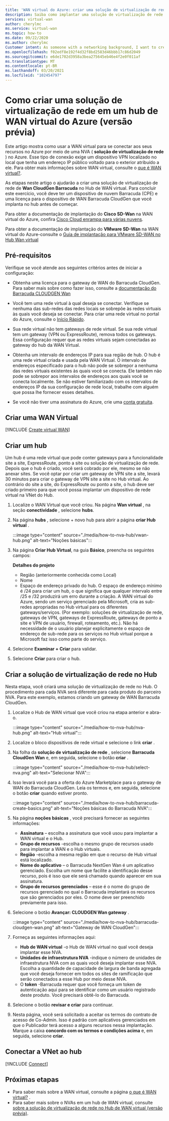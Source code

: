 ```yaml
---
title: 'WAN virtual do Azure: criar uma solução de virtualização de rede (NVA) no Hub'
description: Saiba como implantar uma solução de virtualização de rede no Hub WAN virtual.
services: virtual-wan
author: cherylmc
ms.service: virtual-wan
ms.topic: how-to
ms.date: 09/22/2020
ms.author: cherylmc
Customer intent: As someone with a networking background, I want to create a Network Virtual Appliance (NVA) in my Virtual WAN hub.
ms.openlocfilehash: f02edf8e192f4d32f8bd2583d46bbb17c86d2049
ms.sourcegitcommit: e6de1702d3958a3bea275645eb46e4f2e0f011af
ms.translationtype: MT
ms.contentlocale: pt-BR
ms.lasthandoff: 03/20/2021
ms.locfileid: "102454797"
---
```

# <a name="how-to-create-a-network-virtual-appliance-in-an-azure-virtual-wan-hub-preview"></a>Como criar uma solução de virtualização de rede em um hub de WAN virtual do Azure (versão prévia)

Este artigo mostra como usar a WAN virtual para se conectar aos seus recursos no Azure por meio de uma NVA ( **solução de virtualização de rede** ) no Azure. Esse tipo de conexão exige um dispositivo VPN localizado no local que tenha um endereço IP público voltado para o exterior atribuído a ele. Para obter mais informações sobre WAN virtual, consulte o [que é WAN virtual?](virtual-wan-about.md).

As etapas neste artigo o ajudarão a criar uma solução de virtualização de rede de **Wan CloudGen Barracuda** no Hub de WAN virtual. Para concluir este exercício, você deve ter um dispositivo de nuvem Barracuda (CPE) e uma licença para o dispositivo de WAN Barracuda CloudGen que você implanta no hub antes de começar.

Para obter a documentação de implantação do **Cisco SD-Wan** na WAN virtual do Azure, confira [Cisco Cloud enrampa para várias nuvens](https://www.cisco.com/c/en/us/td/docs/routers/sdwan/configuration/cloudonramp/ios-xe-17/cloud-onramp-book-xe/cloud-onramp-multi-cloud.html#Cisco_Concept.dita_c61e0e7a-fff8-4080-afee-47b81e8df701). 

Para obter a documentação de implantação do **VMware SD-Wan** na WAN virtual do Azure-consulte o [Guia de implantação para VMware SD-WAN no Hub Wan virtual](https://kb.vmware.com/s/article/82746)

## <a name="prerequisites"></a>Pré-requisitos

Verifique se você atende aos seguintes critérios antes de iniciar a configuração:

* Obtenha uma licença para o gateway de WAN do Barracuda CloudGen. Para saber mais sobre como fazer isso, consulte a [documentação do Barracuda CLOUDGEN Wan](https://www.barracuda.com/products/cloudgenwan)

* Você tem uma rede virtual à qual deseja se conectar. Verifique se nenhuma das sub-redes das redes locais se sobrepõe às redes virtuais às quais você deseja se conectar. Para criar uma rede virtual no portal do Azure, consulte o [Início Rápido](../virtual-network/quick-create-portal.md).

* Sua rede virtual não tem gateways de rede virtual. Se sua rede virtual tem um gateway (VPN ou ExpressRoute), remova todos os gateways. Essa configuração requer que as redes virtuais sejam conectadas ao gateway do hub da WAN Virtual.

* Obtenha um intervalo de endereços IP para sua região de hub. O hub é uma rede virtual criada e usada pela WAN Virtual. O intervalo de endereços especificado para o hub não pode se sobrepor a nenhuma das redes virtuais existentes às quais você se conecta. Ele também não pode se sobrepor aos intervalos de endereços aos quais você se conecta localmente. Se não estiver familiarizado com os intervalos de endereços IP da sua configuração de rede local, trabalhe com alguém que possa lhe fornecer esses detalhes.

* Se você não tiver uma assinatura do Azure, crie uma [conta gratuita](https://azure.microsoft.com/free/?WT.mc_id=A261C142F).

## <a name="create-a-virtual-wan"></a><a name="openvwan"></a>Criar uma WAN Virtual

[!INCLUDE [Create virtual WAN](../../includes/virtual-wan-create-vwan-include.md)]

## <a name="create-a-hub"></a><a name="hub"></a>Criar um hub

Um hub é uma rede virtual que pode conter gateways para a funcionalidade site a site, ExpressRoute, ponto a site ou solução de virtualização de rede. Depois que o hub é criado, você será cobrado por ele, mesmo se não anexar sites. Se você optar por criar um gateway de VPN site a site, levará 30 minutos para criar o gateway de VPN site a site no Hub virtual. Ao contrário do site a site, do ExpressRoute ou ponto a site, o hub deve ser criado primeiro para que você possa implantar um dispositivo de rede virtual na VNet do Hub.

1. Localize o WAN Virtual que você criou. Na página **Wan virtual** , na seção **conectividade** , selecione **hubs**.
1. Na página **hubs** , selecione + novo hub para abrir a página **criar Hub virtual** .

   :::image type="content" source="./media/how-to-nva-hub/vwan-hub.png" alt-text="Noções básicas":::
1. Na página **Criar Hub Virtual**, na guia **Básico**, preencha os seguintes campos:

   **Detalhes do projeto**

   * Região (anteriormente conhecida como Local)
   * Nome
   * Espaço de endereço privado do hub. O espaço de endereço mínimo é /24 para criar um hub, o que significa que qualquer intervalo entre /25 e /32 produzirá um erro durante a criação. A WAN virtual do Azure, sendo um serviço gerenciado pela Microsoft, cria as sub-redes apropriadas no Hub virtual para os diferentes gateways/serviços. (Por exemplo: soluções de virtualização de rede, gateways de VPN, gateways de ExpressRoute, gateways de ponto a site e VPN de usuário, firewall, roteamento, etc.). Não há necessidade de o usuário planejar explicitamente o espaço de endereço de sub-rede para os serviços no Hub virtual porque a Microsoft faz isso como parte do serviço.
1. Selecione **Examinar + Criar** para validar.
1. Selecione **Criar** para criar o hub.

## <a name="create-the-network-virtual-appliance-in-the-hub"></a>Criar a solução de virtualização de rede no Hub

Nesta etapa, você criará uma solução de virtualização de rede no Hub. O procedimento para cada NVA será diferente para cada produto do parceiro NVA. Para este exemplo, estamos criando um gateway de WAN Barracuda CloudGen.

1. Localize o Hub de WAN virtual que você criou na etapa anterior e abra-o.

   :::image type="content" source="./media/how-to-nva-hub/nva-hub.png" alt-text="Hub virtual":::
1. Localize o bloco dispositivos de rede virtual e selecione o link **criar** .
1. Na folha da **solução de virtualização de rede** , selecione **Barracuda CloudGen Wan** e, em seguida, selecione o botão **criar** .

   :::image type="content" source="./media/how-to-nva-hub/select-nva.png" alt-text="Selecionar NVA":::
1. Isso levará você para a oferta do Azure Marketplace para o gateway de WAN do Barracuda CloudGen. Leia os termos e, em seguida, selecione o botão **criar** quando estiver pronto.

   :::image type="content" source="./media/how-to-nva-hub/barracuda-create-basics.png" alt-text="Noções básicas do Barracuda NVA":::
1. Na página **noções básicas** , você precisará fornecer as seguintes informações:

   * **Assinatura** – escolha a assinatura que você usou para implantar a WAN virtual e o Hub.
   * **Grupo de recursos** -escolha o mesmo grupo de recursos usado para implantar a WAN e o Hub virtuais.
   * **Região** -escolha a mesma região em que o recurso de Hub virtual está localizado.
   * **Nome do aplicativo** – o Barracuda NextGen Wan é um aplicativo gerenciado. Escolha um nome que facilite a identificação desse recurso, pois é isso que ele será chamado quando aparecer em sua assinatura.
   * **Grupo de recursos gerenciados** – esse é o nome do grupo de recursos gerenciado no qual o Barracuda implantará os recursos que são gerenciados por eles. O nome deve ser preenchido previamente para isso.
1. Selecione o botão **Avançar: CLOUDGEN Wan gateway** .

   :::image type="content" source="./media/how-to-nva-hub/barracuda-cloudgen-wan.png" alt-text="Gateway de WAN CloudGen":::
1. Forneça as seguintes informações aqui:

   * **Hub de WAN virtual** -o Hub de WAN virtual no qual você deseja implantar esse NVA.
   * **Unidades de infraestrutura NVA** -indique o número de unidades de infraestrutura NVA com as quais você deseja implantar esse NVA. Escolha a quantidade de capacidade de largura de banda agregada que você deseja fornecer em todos os sites de ramificação que serão conectados a esse Hub por meio desse NVA.
   * O **token** -Barracuda requer que você forneça um token de autenticação aqui para se identificar como um usuário registrado deste produto. Você precisará obtê-lo do Barracuda.
1. Selecione o botão **revisar e criar** para continuar.
1. Nesta página, você será solicitado a aceitar os termos do contrato de acesso de Co-Admin. Isso é padrão com aplicativos gerenciados em que o Publicador terá acesso a alguns recursos nessa implantação. Marque a caixa **concordo com os termos e condições acima** e, em seguida, selecione **criar**.

## <a name="connect-the-vnet-to-the-hub"></a><a name="vnet"></a>Conectar a VNet ao hub

[!INCLUDE [Connect](../../includes/virtual-wan-connect-vnet-hub-include.md)]

## <a name="next-steps"></a>Próximas etapas

* Para saber mais sobre a WAN virtual, consulte a página [o que é WAN virtual?](virtual-wan-about.md) .
* Para saber mais sobre o NVAs em um hub de WAN virtual, consulte [sobre a solução de virtualização de rede no Hub de WAN virtual (versão prévia)](about-nva-hub.md).
